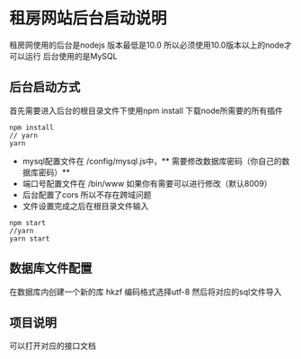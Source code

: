 # 租房网站后台启动说明

租房网使用的后台是nodejs 版本最低是10.0 所以必须使用10.0版本以上的node才可以运行
后台使用的是MySQL

## 后台启动方式

首先需要进入后台的根目录文件下使用npm install 下载node所需要的所有插件

```shell
npm install
// yarn
yarn
```

- mysql配置文件在 /config/mysql.js中，** 需要修改数据库密码（你自己的数据库密码）**
- 端口号配置文件在 /bin/www 如果你有需要可以进行修改（默认8009）
- 后台配置了cors 所以不存在跨域问题
- 文件设置完成之后在根目录文件输入

```shell
npm start
//yarn
yarn start
```

## 数据库文件配置

在数据库内创建一个新的库 hkzf
编码格式选择utf-8
然后将对应的sql文件导入

## 项目说明


可以打开对应的接口文档